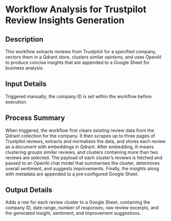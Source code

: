 # Workflow Analysis for Trustpilot Review Insights Generation

## Description
This workflow extracts reviews from Trustpilot for a specified company, vectors them in a Qdrant store, clusters similar opinions, and uses OpenAI to produce concise insights that are appended to a Google Sheet for business analysis.

## Input Details
Triggered manually; the company ID is set within the workflow before execution.

## Process Summary
When triggered, the workflow first clears existing review data from the Qdrant collection for the company. It then scrapes up to three pages of Trustpilot reviews, extracts and normalises the data, and stores each review as a document with embeddings in Qdrant. After embedding, K‑means clustering groups similar reviews, and clusters containing more than two reviews are selected. The payload of each cluster’s reviews is fetched and passed to an OpenAI chat model that summarises the cluster, determines overall sentiment, and suggests improvements. Finally, the insights along with metadata are appended to a pre‑configured Google Sheet.

## Output Details
Adds a row for each review cluster to a Google Sheet, containing the company ID, date range, number of responses, raw review excerpts, and the generated insight, sentiment, and improvement suggestions.

